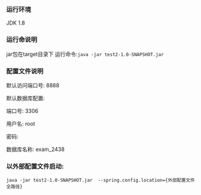 ### 运行环境
JDK 1.8

### 运行命说明
jar包在target目录下
运行命令:`java -jar test2-1.0-SNAPSHOT.jar` 

### 配置文件说明
默认访问端口号: 8888

默认数据库配置:

端口号: 3306

用户名: root

密码: 

数据库名称: exam_2438

### 以外部配置文件启动:
`java -jar test2-1.0-SNAPSHOT.jar  --spring.config.location={外部配置文件全路径}`

